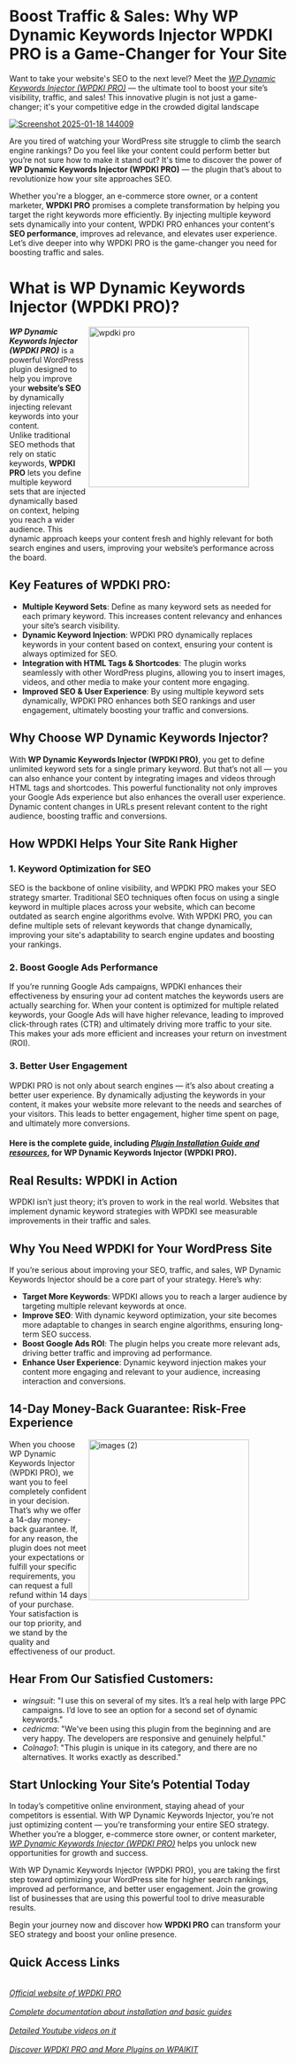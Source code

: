 # Boost Traffic & Sales: Why WP Dynamic Keywords Injector WPDKI PRO is a Game-Changer for Your Site
Want to take your website's SEO to the next level? Meet the *[WP Dynamic Keywords Injector (WPDKI PRO)](https://wpdki.com/)* — the ultimate tool to boost your site’s visibility, traffic, and sales! This innovative plugin is not just a game-changer; it's your competitive edge in the crowded digital landscape

[![Screenshot 2025-01-18 144009](https://github.com/user-attachments/assets/a170846d-eaba-4df2-a4da-ebcb3e1dde8b)](https://youtu.be/4x5HOqwyZfw?si=zpzaugwTlnSbq3eY)


 Are you tired of watching your WordPress site struggle to climb the search engine rankings? Do you feel like your content could perform better but you’re not sure how to make it stand out? It's time to discover the power of **WP Dynamic Keywords Injector (WPDKI PRO)** — the plugin that’s about to revolutionize how your site approaches SEO.

 Whether you're a blogger, an e-commerce store owner, or a content marketer, **WPDKI PRO**  promises a complete transformation by helping you target the right keywords more efficiently. By injecting multiple keyword sets dynamically into your content, WPDKI PRO enhances your content's **SEO performance**, improves ad relevance, and elevates user experience. Let’s dive deeper into why WPDKI PRO is the game-changer you need for boosting traffic and sales.
# What is WP Dynamic Keywords Injector (WPDKI PRO)?


<img src="https://github.com/user-attachments/assets/a446f9d1-9ef6-47b3-814d-30c5fa63b9f1" alt="wpdki pro" width="290" align="right" style="margin-right: 70px; margin-bottom: 70px;">



**_WP Dynamic Keywords Injector (WPDKI PRO)_** is a powerful WordPress plugin designed to help you improve your **website’s SEO** by dynamically injecting relevant keywords into your content.<br>Unlike traditional SEO methods that rely on static keywords, **WPDKI PRO** lets you define multiple keyword sets that are injected dynamically based on context, helping you reach a wider audience. This dynamic approach keeps your content fresh and highly relevant for both search engines and users, improving your website’s performance across the board.</br>



## Key Features of WPDKI PRO:
- **Multiple Keyword Sets**: Define as many keyword sets as needed for each primary keyword. This increases content relevancy and enhances your site’s search visibility.
- **Dynamic Keyword Injection**: WPDKI PRO dynamically replaces keywords in your content based on context, ensuring your content is always optimized for SEO.
- **Integration with HTML Tags & Shortcodes**: The plugin works seamlessly with other WordPress plugins, allowing you to insert images, videos, and other media to make your content more engaging.
- **Improved SEO & User Experience**: By using multiple keyword sets dynamically, WPDKI PRO enhances both SEO rankings and user engagement, ultimately boosting your traffic and conversions.
## Why Choose WP Dynamic Keywords Injector?

With **WP Dynamic Keywords Injector (WPDKI PRO)**, you get to define unlimited keyword sets for a single primary keyword. But that’s not all — you can also enhance your content by integrating images and videos through HTML tags and shortcodes. This powerful functionality not only improves your Google Ads experience but also enhances the overall user experience. Dynamic content changes in URLs present relevant content to the right audience, boosting traffic and conversions.


## How WPDKI Helps Your Site Rank Higher

### 1. Keyword Optimization for SEO
SEO is the backbone of online visibility, and WPDKI PRO  makes your SEO strategy smarter. Traditional SEO techniques often focus on using a single keyword in multiple places across your website, which can become outdated as search engine algorithms evolve. With WPDKI PRO, you can define multiple sets of relevant keywords that change dynamically, improving your site's adaptability to search engine updates and boosting your rankings.

### 2. Boost Google Ads Performance
If you’re running Google Ads campaigns, WPDKI enhances their effectiveness by ensuring your ad content matches the keywords users are actually searching for. When your content is optimized for multiple related keywords, your Google Ads will have higher relevance, leading to improved click-through rates (CTR) and ultimately driving more traffic to your site. This makes your ads more efficient and increases your return on investment (ROI).

### 3. Better User Engagement
WPDKI PRO is not only about search engines — it’s also about creating a better user experience. By dynamically adjusting the keywords in your content, it makes your website more relevant to the needs and searches of your visitors. This leads to better engagement, higher time spent on page, and ultimately more conversions.

#### Here is the complete guide, including *[Plugin Installation Guide and resources](https://wpdki.com/knowledge-base/)*, for WP Dynamic Keywords Injector (WPDKI PRO).

## Real Results: WPDKI in Action
WPDKI isn’t just theory; it’s proven to work in the real world. Websites that implement dynamic keyword strategies with WPDKI see measurable improvements in their traffic and sales.


## Why You Need WPDKI for Your WordPress Site
If you’re serious about improving your SEO, traffic, and sales, WP Dynamic Keywords Injector should be a core part of your strategy. Here’s why:

- **Target More Keywords**: WPDKI allows you to reach a larger audience by targeting multiple relevant keywords at once.
- **Improve SEO**: With dynamic keyword optimization, your site becomes more adaptable to changes in search engine algorithms, ensuring long-term SEO success.
- **Boost Google Ads ROI**: The plugin helps you create more relevant ads, driving better traffic and improving ad performance.
- **Enhance User Experience**: Dynamic keyword injection makes your content more engaging and relevant to your audience, increasing interaction and conversions.
## 14-Day Money-Back Guarantee: Risk-Free Experience

<img src="https://github.com/user-attachments/assets/821b12e0-6356-4cc4-bbf9-620232a4bab7" alt="images (2)" width="290" align="right" style="margin-right: 70px; margin-bottom: 70px;">
When you choose WP Dynamic Keywords Injector (WPDKI PRO), we want you to feel completely confident in your decision. That’s why we offer a 14-day money-back guarantee. If, for any reason, the plugin does not meet your expectations or fulfill your specific requirements, you can request a full refund within 14 days of your purchase. Your satisfaction is our top priority, and we stand by the quality and effectiveness of our product.

## Hear From Our Satisfied Customers:
- *wingsuit*: "I use this on several of my sites. It’s a real help with large PPC campaigns. I’d love to see an option for a second set of dynamic keywords."
- *cedricma*: "We've been using this plugin from the beginning and are very happy. The developers are responsive and genuinely helpful."
- *Colnago1*: "This plugin is unique in its category, and there are no alternatives. It works exactly as described."


## Start Unlocking Your Site’s Potential Today
In today’s competitive online environment, staying ahead of your competitors is essential. With WP Dynamic Keywords Injector, you’re not just optimizing content — you’re transforming your entire SEO strategy. Whether you’re a blogger, e-commerce store owner, or content marketer, *[WP Dynamic Keywords Injector (WPDKI PRO)](https://wpdki.com/)* helps you unlock new opportunities for growth and success.

With WP Dynamic Keywords Injector (WPDKI PRO), you are taking the first step toward optimizing your WordPress site for higher search rankings, improved ad performance, and better user engagement. Join the growing list of businesses that are using this powerful tool to drive measurable results.

Begin your journey now and discover how **WPDKI PRO** can transform your SEO strategy and boost your online presence.

## Quick Access Links
<br>*[Official website of WPDKI PRO](https://wpdki.com/)*</br>
<br>*[Complete documentation about installation and basic guides ](https://wpdki.com/knowledge-base/)*</br>
<br>*[Detailed Youtube videos on it](https://www.youtube.com/@wpdkipro)*</br>
<br>*[Discover WPDKI PRO and More Plugins on WPAIKIT](https://wpaikit.com/)*</br>







